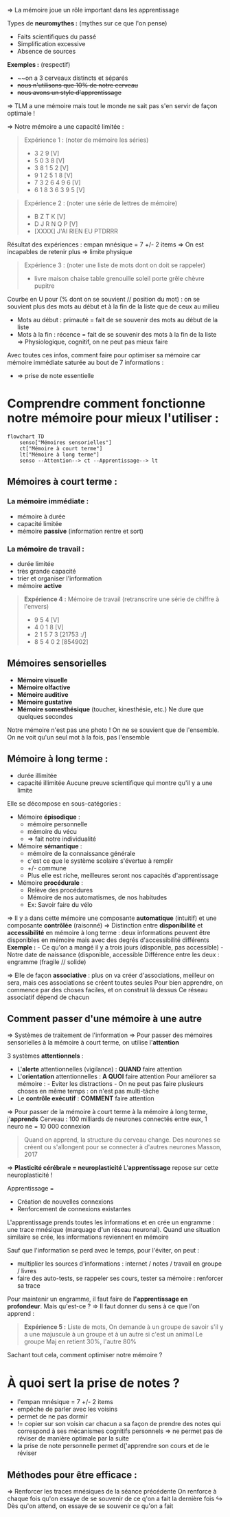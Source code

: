 => La mémoire joue un rôle important dans les apprentissage

Types de **neuromythes :**                       (mythes sur ce que l'on pense)
- Faits scientifiques du passé
- Simplification excessive
- Absence de sources

**Exemples :** (respectif)
-  ~~on a 3 cerveaux distincts et séparés 
- ~~nous n'utilisons que 10% de notre cerveau~~
- ~~nous avons un style d'apprentissage~~

=> TLM a une mémoire mais tout le monde ne sait pas s'en servir de façon optimale !

=> Notre mémoire a une capacité limitée :
> Expérience 1 : (noter de mémoire les séries)
> - 3 2 9 [V]
> - 5 0 3 8 [V]
> - 3 8 1 5 2 [V]
> - 9 1 2 5 1 8 [V]
> - 7 3 2 6 4 9 6 [V]
> - 6 1 8 3 6 3 9 5 [V]

> Expérience 2 : (noter une série de lettres de mémoire)
> - B Z T K [V]
> - D J R N Q P [V]
> - [XXXX] J'AI RIEN EU PTDRRR

Résultat des expériences : empan mnésique = 7 +/- 2 items
=> On est incapables de retenir plus => limite physique

> Expérience 3  : (noter une liste de mots dont on doit se rappeler)
> - livre maison chaise table grenouille soleil porte grêle chèvre pupitre 

Courbe en U pour (% dont on se souvient // position du mot) : on se souvient plus des mots au début et à la fin de la liste que de ceux au milieu
- Mots au début : primauté = fait de se souvenir des mots au début de la liste
- Mots à la fin : récence = fait de se souvenir des mots à la fin de la liste
=> Physiologique, cognitif, on ne peut pas mieux faire

Avec toutes ces infos, comment faire pour optimiser sa mémoire car mémoire immédiate saturée au bout de 7 informations :
- => prise de note essentielle
# Comprendre comment fonctionne notre mémoire pour mieux l'utiliser :

```mermaid
flowchart TD
	senso["Mémoires sensorielles"]
	ct["Mémoire à court terme"]
	lt["Mémoire à long terme"]
	senso --Attention--> ct --Apprentissage--> lt
```
## Mémoires à court terme :
### La mémoire immédiate :
- mémoire à durée 
- capacité limitée 
- mémoire **passive** (information rentre et sort)
### La mémoire de travail :
- durée limitée
- très grande capacité
- trier et organiser l'information
- mémoire **active**
> **Expérience 4 :** Mémoire de travail (retranscrire une série de chiffre à l'envers)
> - 9 5 4 [V]
> - 4 0 1 8 [V]
> - 2 1 5 7 3 [21753 :/]
> - 8 5 4 0 2 [854902]

## Mémoires sensorielles
- **Mémoire visuelle**
- **Mémoire olfactive**
- **Mémoire auditive**
- **Mémoire gustative**
- **Mémoire somesthésique** (toucher, kinesthésie, etc.)
Ne dure que quelques secondes

Notre mémoire n'est pas une photo ! On ne se souvient que de l'ensemble.
On ne voit qu'un seul mot à la fois, pas l'ensemble

## Mémoire à long terme :
- durée illimitée
- capacité illimitée
Aucune preuve scientifique qui montre qu'il y a une limite

Elle se décompose en sous-catégories :
- Mémoire **épisodique** :
	- mémoire personnelle
	- mémoire du vécu
	- => fait notre individualité
- Mémoire **sémantique** :
	- mémoire de la connaissance générale
	- c'est ce que le système scolaire s'évertue à remplir
	- +/- commune 
	- Plus elle est riche, meilleures seront nos capacités d'apprentissage
- Mémoire **procédurale** :
	- Relève des procédures
	- Mémoire de nos automatismes, de nos habitudes
	- Ex: Savoir faire du vélo

=> Il y a dans cette mémoire une composante **automatique** (intuitif) et une composante **contrôlée** (raisonné)
=> Distinction entre **disponibilité** et **accessibilité** en mémoire à long terme : deux informations peuvent être disponibles en mémoire mais avec des degrés d'accessibilité différents
	**Exemple :**
	- Ce qu'on a mangé il y a trois jours (disponible, pas accessible)
	- Notre date de naissance (disponible, accessible
	Différence entre les deux : engramme (fragile // solide)

=> Elle de façon **associative** : plus on va créer d'associations, meilleur on sera, mais ces associations se créent toutes seules
	Pour bien apprendre, on commence par des choses faciles, et on construit là dessus
	Ce réseau associatif dépend de chacun


## Comment passer d'une mémoire à une autre
=> Systèmes de traitement de l'information 
=> Pour passer des mémoires sensorielles à la mémoire à court terme, on utilise l'**attention** 

3 systèmes **attentionnels** :
- L'**alerte** attentionnelles (vigilance) : __QUAND__ faire attention
- L'**orientation** attentionnelles : **A QUOI** faire attention
	Pour améliorer sa mémoire :
		- Eviter les distractions
		- On ne peut pas faire plusieurs choses en même temps : on n'est pas multi-tâche
- Le **contrôle exécutif** : **COMMENT** faire attention

=> Pour passer de la mémoire à court terme à la mémoire à long terme, j'**apprends**
Cerveau : 100 milliards de neurones connectés entre eux, 1 neuro ne = 10 000 connexion

> Quand on apprend, la structure du cerveau change.
> Des neurones se créent ou s'allongent pour se connecter à d'autres neurones
 Masson, 2017

=> **Plasticité cérébrale = neuroplasticité**
L'**apprentissage** repose sur cette neuroplasticité !

Apprentissage =
- Création de nouvelles connexions
- Renforcement de connexions existantes

L'apprentissage prends toutes les informations et en crée un engramme : une trace mnésique (marquage d'un réseau neuronal). Quand une situation similaire se crée, les informations reviennent en mémoire

Sauf que l'information se perd avec le temps, pour l'éviter, on peut :
- multiplier les sources d'informations : internet / notes / travail en groupe / livres
- faire des auto-tests, se rappeler ses cours, tester sa mémoire : renforcer sa trace

Pour maintenir un engramme, il faut faire de **l'apprentissage en profondeur**.
Mais qu'est-ce ?
=> Il faut donner du sens à ce que l'on apprend :
> **Expérience 5 :**
> Liste de mots,
> On demande à un groupe de savoir s'il y a une majuscule à un groupe et à un autre si c'est un animal
> Le groupe Maj en retient 30%, l'autre 80%

Sachant tout cela, comment optimiser notre mémoire ?


# À quoi sert la prise de notes ?
- l'empan mnésique = 7 +/- 2 items
- empêche de parler avec les voisins
- permet de ne pas dormir
- != copier sur son voisin car chacun a sa façon de prendre des notes qui correspond à ses mécanismes cognitifs personnels
	=> ne permet pas de réviser de manière optimale par la suite
- la prise de note personnelle permet d('apprendre son cours et de le réviser

## Méthodes pour être efficace :
=> Renforcer les traces mnésiques de la séance précédente 
On renforce à chaque fois qu'on essaye de se souvenir de ce q'on a fait la dernière fois
$\hookrightarrow$ Dès qu'on attend, on essaye de se souvenir ce qu'on a fait 